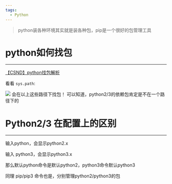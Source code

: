 ```yaml
---
tags:
  - Python
---
```

>python装各种环境其实就是装各种包，pip是一个很好的包管理工具

# python如何找包
----
[【CSND】python找包解析](https://blog.csdn.net/qq_19645269/article/details/104590587?ops_request_misc=%257B%2522request%255Fid%2522%253A%2522163691206916780261928466%2522%252C%2522scm%2522%253A%252220140713.130102334.pc%255Fall.%2522%257D&request_id=163691206916780261928466&biz_id=0&utm_medium=distribute.pc_search_result.none-task-blog-2~all~first_rank_ecpm_v1~rank_v31_ecpm-1-104590587.pc_search_result_cache&utm_term=Python%E6%98%AF%E5%A6%82%E4%BD%95%E6%89%BE%E5%8C%85%E7%9A%84%2CPython%E5%AE%89%E8%A3%85%E7%9A%84%E5%8C%85%E6%94%BE%E5%9C%A8%E5%93%AA%E9%87%8C.&spm=1018.2226.3001.4187)

看看 `sys.path`:

![](https://cdn.nlark.com/yuque/0/2021/png/25369650/1636971444590-af722e85-6985-4636-8747-d5784e0d79e9.png)
会在以上这些路径下找包！
可以知道，python2/3的依赖包肯定是不在一个路径下的

# Python2/3 在配置上的区别
---

输入python，会显示python2.x

输入 python3，会显示python3.x

那么默认python命令是默认python2，python3命令默认python3

同理 pip/pip3 命令也是，分别管理python2/python3的包